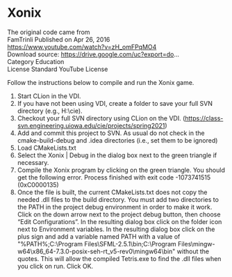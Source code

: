 # Xonix
The original code came from  
FamTrinli Published on Apr 26, 2016  
https://www.youtube.com/watch?v=zH_omFPqMO4  
Download source: https://drive.google.com/uc?export=do...  
Category Education  
License Standard YouTube License  

Follow the instructions below to compile and run the Xonix game.
1.	Start CLion in the VDI.
2.	If you have not been using VDI, create a folder to save your full SVN directory (e.g., H:\cie).
3.	Checkout your full SVN directory using CLion on the VDI. (https://class-svn.engineering.uiowa.edu/cie/projects/spring2021)
5.	Add and commit this project to SVN. As usual do not check in the cmake-build-debug and .idea directories (i.e., set
them to be ignored)
6.	Load CMakeLists.txt
7.	Select the Xonix | Debug in the dialog box next to the green triangle if necessary.
8.	Compile the Xonix program by clicking on the green triangle.  You should get the following error.
Process finished with exit code -1073741515 (0xC0000135)
9.	Once the file is built, the current CMakeLists.txt does not copy the needed .dll files to the build directory.
You must add two directories to the PATH in the project debug environment in order to make it work. 
Click on the down arrow next to the project debug button, then choose “Edit Configurations”. 
In the resulting dialog box click on the folder icon next to Environment variables. In the resulting dialog box
click on the plus sign and add a variable named PATH with a value of
"%PATH%;C:\Program Files\SFML-2.5.1\bin;C:\Program Files\mingw-w64\x86_64-7.3.0-posix-seh-rt_v5-rev0\mingw64\bin"
without the quotes. This will allow the compiled Tetris.exe to find the .dll files when you click on run. Click OK.
